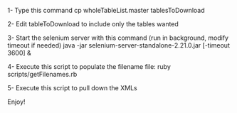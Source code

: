1- Type this command
	cp wholeTableList.master tablesToDownload

2- Edit tableToDownload to include only the tables wanted

3- Start the selenium server with this command (run in background, modify timeout if needed)
	java -jar selenium-server-standalone-2.21.0.jar [-timeout 3600] &

4- Execute this script to populate the filename file:
	ruby scripts/getFilenames.rb

5- Execute this script to pull down the XMLs

Enjoy!
